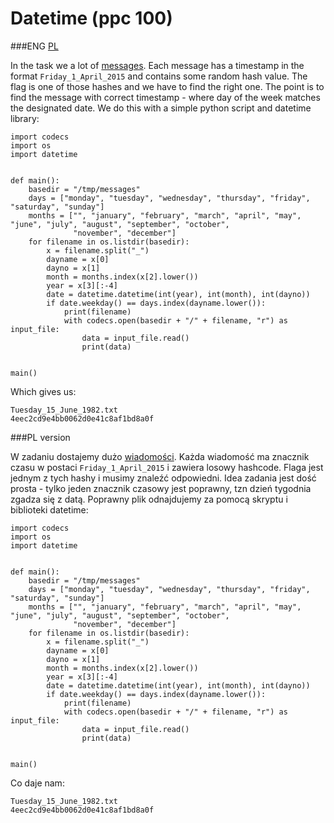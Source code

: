 # Datetime (ppc 100)

###ENG
[PL](#pl-version)

In the task we a lot of [messages](messages.zip).
Each message has a timestamp in the format `Friday_1_April_2015` and contains some random hash value.
The flag is one of those hashes and we have to find the right one.
The point is to find the message with correct timestamp - where day of the week matches the designated date.
We do this with a simple python script and datetime library:

```
import codecs
import os
import datetime


def main():
    basedir = "/tmp/messages"
    days = ["monday", "tuesday", "wednesday", "thursday", "friday", "saturday", "sunday"]
    months = ["", "january", "february", "march", "april", "may", "june", "july", "august", "september", "october",
              "november", "december"]
    for filename in os.listdir(basedir):
        x = filename.split("_")
        dayname = x[0]
        dayno = x[1]
        month = months.index(x[2].lower())
        year = x[3][:-4]
        date = datetime.datetime(int(year), int(month), int(dayno))
        if date.weekday() == days.index(dayname.lower()):
            print(filename)
            with codecs.open(basedir + "/" + filename, "r") as input_file:
                data = input_file.read()
                print(data)


main()
```

Which gives us:

```
Tuesday_15_June_1982.txt
4eec2cd9e4bb0062d0e41c8af1bd8a0f
```


###PL version

W zadaniu dostajemy dużo [wiadomości](messages.zip).
Każda wiadomość ma znacznik czasu w postaci `Friday_1_April_2015` i zawiera losowy hashcode.
Flaga jest jednym z tych hashy i musimy znaleźć odpowiedni.
Idea zadania jest dość prosta - tylko jeden znacznik czasowy jest poprawny, tzn dzień tygodnia zgadza się z datą.
Poprawny plik odnajdujemy za pomocą skryptu i biblioteki datetime:

```
import codecs
import os
import datetime


def main():
    basedir = "/tmp/messages"
    days = ["monday", "tuesday", "wednesday", "thursday", "friday", "saturday", "sunday"]
    months = ["", "january", "february", "march", "april", "may", "june", "july", "august", "september", "october",
              "november", "december"]
    for filename in os.listdir(basedir):
        x = filename.split("_")
        dayname = x[0]
        dayno = x[1]
        month = months.index(x[2].lower())
        year = x[3][:-4]
        date = datetime.datetime(int(year), int(month), int(dayno))
        if date.weekday() == days.index(dayname.lower()):
            print(filename)
            with codecs.open(basedir + "/" + filename, "r") as input_file:
                data = input_file.read()
                print(data)


main()
```

Co daje nam:

```
Tuesday_15_June_1982.txt
4eec2cd9e4bb0062d0e41c8af1bd8a0f
```
